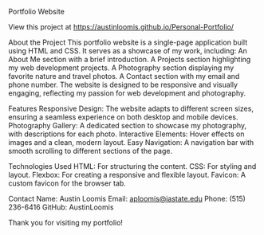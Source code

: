 Portfolio Website

View this project at https://austinloomis.github.io/Personal-Portfolio/

About the Project
This portfolio website is a single-page application built using HTML and CSS. It serves as a showcase of my work, including:
An About Me section with a brief introduction.
A Projects section highlighting my web development projects.
A Photography section displaying my favorite nature and travel photos.
A Contact section with my email and phone number.
The website is designed to be responsive and visually engaging, reflecting my passion for web development and photography.

Features
Responsive Design: The website adapts to different screen sizes, ensuring a seamless experience on both desktop and mobile devices.
Photography Gallery: A dedicated section to showcase my photography, with descriptions for each photo.
Interactive Elements: Hover effects on images and a clean, modern layout.
Easy Navigation: A navigation bar with smooth scrolling to different sections of the page.

Technologies Used
HTML: For structuring the content.
CSS: For styling and layout.
Flexbox: For creating a responsive and flexible layout.
Favicon: A custom favicon for the browser tab.

Contact
Name: Austin Loomis
Email: aploomis@iastate.edu
Phone: (515) 236-6416
GitHub: AustinLoomis

Thank you for visiting my portfolio!
